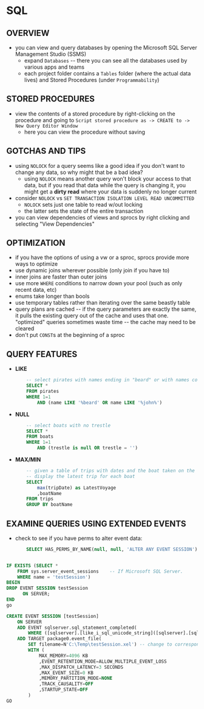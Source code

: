 # SQL

## OVERVIEW
* you can view and query databases by opening the Microsoft SQL Server Management Studio (SSMS)
    - expand `Databases` -- there you can see all the databases used by various apps and teams
    - each project folder contains a `Tables` folder (where the actual data lives) and Stored Procedures (under `Programmability`)


## STORED PROCEDURES
* view the contents of a stored procedure by right-clicking on the procedure and going to `Script stored procedure as -> CREATE to -> New Query Editor Window`
    - here you can view the procedure without saving

## GOTCHAS AND TIPS
* using `NOLOCK` for a query seems like a good idea if you don't want to change any data, so why might that be a bad idea?
    - using `NOLOCK` means another query won't block your access to that data, but if you read that data while the query is changing it, you might get a **dirty read** where your data is suddenly no longer current
* consider `NOLOCK` vs `SET TRANSACTION ISOLATION LEVEL READ UNCOMMITTED`
    - `NOLOCK` sets just one table to read w/out locking
    - the latter sets the state of the entire transaction
* you can view dependencies of views and sprocs by right clicking and selecting "View Dependencies"


## OPTIMIZATION
* if you have the options of using a vw or a sproc, sprocs provide more ways to optimize
* use dynamic joins wherever possible (only join if you have to)
* inner joins are faster than outer joins
* use more `WHERE` conditions to narrow down your pool (such as only recent data, etc)
* enums take longer than bools
* use temporary tables rather than iterating over the same beastly table
* query plans are cached -- if the query parameters are exactly the same, it pulls the existing query out of the cache and uses that one. "optimized" queries sometimes waste time -- the cache may need to be cleared
* don't put `CONST`s at the beginning of a sproc

## QUERY FEATURES
* **LIKE**
    ```sql
        -- select pirates with names ending in "beard" or with names containing "john"
        SELECT *
        FROM pirates
        WHERE 1=1
            AND (name LIKE '%beard' OR name LIKE '%john%')
    ```
* **NULL**
    ```sql
        -- select boats with no trestle
        SELECT *
        FROM boats
        WHERE 1=1
            AND (trestle is null OR trestle = '')

    ```
* **MAX/MIN**
    ```sql
        -- given a table of trips with dates and the boat taken on the trip,
        -- display the latest trip for each boat
        SELECT
            max(tripDate) as LatestVoyage
            ,boatName
        FROM trips
        GROUP BY boatName
    ```



## EXAMINE QUERIES USING EXTENDED EVENTS

* check to see if you have perms to alter event data:
    ```sql
        SELECT HAS_PERMS_BY_NAME(null, null, 'ALTER ANY EVENT SESSION');
    ```




```sql

IF EXISTS (SELECT *
    FROM sys.server_event_sessions    -- If Microsoft SQL Server.
    WHERE name = 'testSession')
BEGIN
DROP EVENT SESSION testSession
      ON SERVER;
END
go

CREATE EVENT SESSION [testSession]
    ON SERVER
    ADD EVENT sqlserver.sql_statement_completed(
        WHERE ([sqlserver].[like_i_sql_unicode_string]([sqlserver].[sql_text],N'%SELECT%HAVING%')))
    ADD TARGET package0.event_file(
        SET filename=N'C:\Temp\testSession.xel') -- change to corresponding output file
        WITH (
            MAX_MEMORY=4096 KB
            ,EVENT_RETENTION_MODE=ALLOW_MULTIPLE_EVENT_LOSS
            ,MAX_DISPATCH_LATENCY=3 SECONDS
            ,MAX_EVENT_SIZE=0 KB
            ,MEMORY_PARTITION_MODE=NONE
            ,TRACK_CAUSALITY=OFF
            ,STARTUP_STATE=OFF
        )
GO



```
